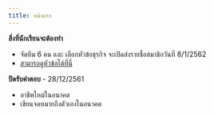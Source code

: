```yaml
---
title: หน้าแรก
---
```


**สิ่งที่นักเรียนจะต้องทำ** 
- จัดทีม 6 คน และ เลือกหัวข้อธุรกิจ จะเปิดส่งรายชื่อสมาชิกวันที่ 8/1/2562 
- [สามารถดูหัวข้อได้ที่นี่](/technopreneurplan.md) 
<!-- - [ครั้งที่ 1 ส่งรายชื่อ](/regtechnopreneur.md) -->


**ปิดรับคำตอบ** - 28/12/2561 
- อาชีพใหม่ในอนาคต
- เขียนจดหมายถึงตัวเองในอนาคต
